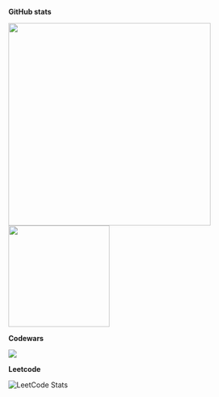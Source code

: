 <p><b>GitHub stats</b><br></p>

<a href="https://github.com/shekelboi/">
  <img height=400 align="center" src="https://github-readme-stats.vercel.app/api/top-langs/?username=shekelboi&theme=radical&layout=pie&exclude_repo=OE-NIK-PROGRAMMING-3" />
</a>
<a href="https://github.com/shekelboi/">
  <img height=200 align="center" src="https://github-readme-stats.vercel.app/api?username=shekelboi&show_icons=true&theme=radical" />
</a>


<p><b>Codewars</b><br></p>
<a href="https://www.codewars.com/users/shekelboi/">
  <img src="https://www.codewars.com/users/shekelboi/badges/large" />
</a>


<p><b>Leetcode</b><br></p>

![LeetCode Stats](https://leetcard.jacoblin.cool/shekelboi?theme=nord&font=Gugi)
